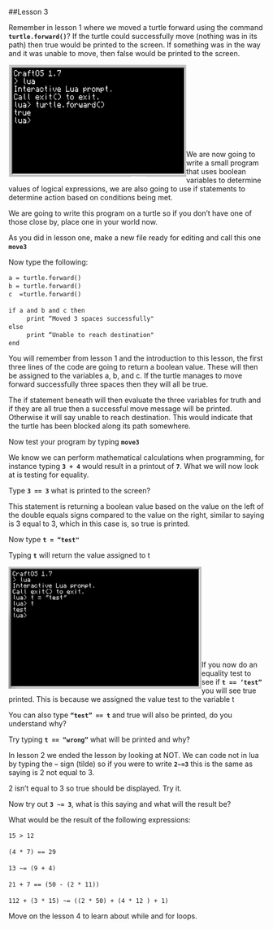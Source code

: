 ##Lesson 3

Remember in lesson 1 where we moved a turtle forward using the command **```turtle.forward()```**? If the turtle could successfully move (nothing was in its path) then true would be printed to the screen. If something was in the way and it was unable to move, then false would be printed to the screen.

<a href="n"><img src="https://github.com/AllenHeard/ComputerCraft/blob/master/Screenshots/Lesson%203%20Images/a.png" align="left" height="220" width="350" ></a><br><br><br><br><br><br><br><br><br>

We are now going to write a small program that uses boolean variables to determine values of logical expressions, we are also going to use if statements to determine action based on conditions being met.

We are going to write this program on a turtle so if you don’t have one of those close by, place one in your world now.

As you did in lesson one, make a new file ready for editing and call this one **```move3```**

Now type the following:
```
a = turtle.forward()
b = turtle.forward()
c  =turtle.forward()

if a and b and c then
     print “Moved 3 spaces successfully"
else
     print “Unable to reach destination"
end
```
You will remember from lesson 1 and the introduction to this lesson, the first three lines of the code are going to return a boolean value. These will then be assigned to the variables a, b, and c. If the turtle manages to move forward successfully three spaces then they will all be true.

The if statement beneath will then evaluate the three variables for truth and if they are all true then a successful move message will be printed. Otherwise it will say unable to reach destination. This would indicate that the turtle has been blocked along its path somewhere.

Now test your program by typing **```move3```**

We know we can perform mathematical calculations when programming, for instance typing **```3 + 4```** would result in a printout of **```7```**. What we will now look at is testing for equality.

Type **```3 == 3```** what is printed to the screen?

This statement is returning a boolean value based on the value on the left of the double equals signs compared to the value on the right, similar to saying is 3 equal to 3, which in this case is, so true is printed.

Now type **```t = “test"```**

Typing **```t```** will return the value assigned to t

<a href="n"><img src="https://github.com/AllenHeard/ComputerCraft/blob/master/Screenshots/Lesson%203%20Images/b.png" align="left" height="240" width="380" ></a><br><br><br><br><br><br><br><br><br><br>

If you now do an equality test to see if **```t == ‘test”```** you will see true printed. This is because we assigned the value test to the variable t

You can also type **```“test” == t```** and true will also be printed, do you understand why?

Try typing **```t == “wrong”```** what will be printed and why?

In lesson 2 we ended the lesson by looking at NOT. We can code not in lua by typing the **```~```** sign (tilde) so if you were to write **```2~=3```** this is the same as saying is 2 not equal to 3.

2 isn’t equal to 3 so true should be displayed. Try it.

Now try out **```3 ~= 3```**, what is this saying and what will the result be?

What would be the result of the following expressions:
```
15 > 12

(4 * 7) == 29

13 ~= (9 + 4)

21 + 7 == (50 - (2 * 11))

112 + (3 * 15) ~= ((2 * 50) + (4 * 12 ) + 1)
```
Move on the lesson 4 to learn about while and for loops.

